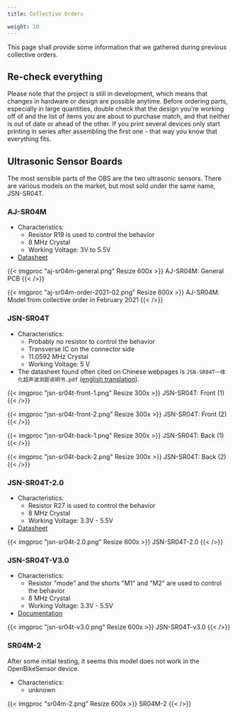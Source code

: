 ```yaml
---
title: Collective Orders

weight: 10
---
```

 
This page shall provide some information that we gathered during previous
collective orders. 

 
## Re-check everything
 
Please note that the project is still in development, which means that changes
in hardware or design are possible anytime. Before ordering parts, especially
in large quantities, double check that the design you're working off of and the
list of items you are about to purchase match, and that neither is out of date
or ahead of the other. If you print several devices only start printing in series
after assembling the first one - that way you know that everything fits.


## Ultrasonic Sensor Boards

The most sensible parts of the OBS are the two ultrasonic sensors.
There are various models on the market, but most sold under the same name, JSN-SR04T.

### AJ-SR04M

* Characteristics:
  * Resistor R19 is used to control the behavior
  * 8 MHz Crystal
  * Working Voltage: 3V to 5.5V
* [Datasheet](https://github.com/tomaskovacik/kicad-library/tree/master/library/datasheet/K02-AJ-SR04)

{{< imgproc "aj-sr04m-general.png" Resize 600x >}}
AJ-SR04M: General PCB
{{< />}}

{{< imgproc "aj-sr04m-order-2021-02.png" Resize 600x >}}
AJ-SR04M: Model from collective order in February 2021
{{< />}}


### JSN-SR04T

* Characteristics:
  * Probably no resistor to control the behavior
  * Transverse IC on the connector side
  * 11.0592 MHz Crystal
  * Working Voltage: 5 V
* The datasheet found often cited on Chinese webpages is `JSN-SR04T一体化超声波测距说明书.pdf` ([english translation](jsn-sr04t-en.pdf)).

{{< imgproc "jsn-sr04t-front-1.png" Resize 300x >}}
JSN-SR04T: Front (1)
{{< />}}

{{< imgproc "jsn-sr04t-front-2.png" Resize 300x >}}
JSN-SR04T: Front (2)
{{< />}}

{{< imgproc "jsn-sr04t-back-1.png" Resize 300x >}}
JSN-SR04T: Back (1)
{{< />}}

{{< imgproc "jsn-sr04t-back-2.png" Resize 300x >}}
JSN-SR04T: Back (2)
{{< />}}

### JSN-SR04T-2.0

* Characteristics:
  * Resistor R27 is used to control the behavior
  * 8 MHz Crystal
  * Working Voltage: 3.3V - 5.5V
* [Datasheet](https://www.jahankitshop.com/getattach.aspx?id=4635&Type=Product)

{{< imgproc "jsn-sr04t-2.0.png" Resize 600x >}}
JSN-SR04T-2.0
{{< />}}

### JSN-SR04T-V3.0

* Characteristics:
  * Resistor "mode" and the shorts "M1" and "M2" are used to control the behavior
  * 8 MHz Crystal
  * Working Voltage: 3.3V - 5.5V
* [Documentation](https://de.aliexpress.com/item/32863960886.html)

{{< imgproc "jsn-sr04t-v3.0.png" Resize 600x >}}
JSN-SR04T-v3.0
{{< />}}

### SR04M-2

After some initial testing, it seems this model does not work in the OpenBikeSensor device.

* Characteristics:
  * unknown

{{< imgproc "sr04m-2.png" Resize 600x >}}
SR04M-2
{{< />}}
